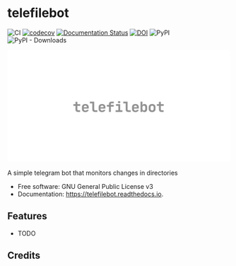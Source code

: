 # telefilebot
![CI](https://github.com/grburgess/telefilebot/workflows/CI/badge.svg?branch=master)
[![codecov](https://codecov.io/gh/grburgess/telefilebot/branch/master/graph/badge.svg)](https://codecov.io/gh/grburgess/telefilebot)
[![Documentation Status](https://readthedocs.org/projects/telefilebot/badge/?version=latest)](https://telefilebot.readthedocs.io/en/latest/?badge=latest)
[![DOI](https://zenodo.org/badge/DOI/10.5281/zenodo.3372456.svg)](https://doi.org/10.5281/zenodo.3372456)
![PyPI](https://img.shields.io/pypi/v/telefilebot)
![PyPI - Downloads](https://img.shields.io/pypi/dm/telefilebot)

![alt text](https://raw.githubusercontent.com/grburgess/telefilebot/master/docs/media/logo.png)


A simple telegram bot that monitors changes in directories


* Free software: GNU General Public License v3
* Documentation: https://telefilebot.readthedocs.io.


## Features


* TODO

## Credits

